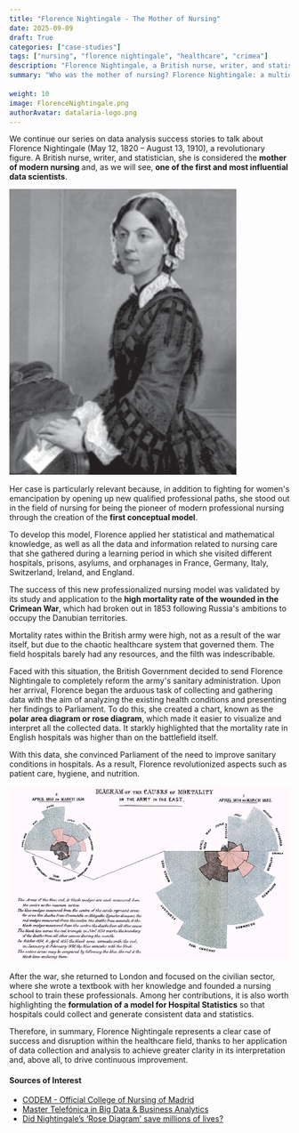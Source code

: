 ```yaml
---
title: "Florence Nightingale - The Mother of Nursing"
date: 2025-09-09
draft: True
categories: ["case-studies"]
tags: ["nursing", "florence nightingale", "healthcare", "crimea"]
description: "Florence Nightingale, a British nurse, writer, and statistician, the mother of nursing and one of the first data scientists."
summary: "Who was the mother of nursing? Florence Nightingale: a multidisciplinary icon, one of the first data scientists, and a role model for our times."

weight: 10
image: FlorenceNightingale.png
authorAvatar: datalaria-logo.png
---
```


We continue our series on data analysis success stories to talk about Florence Nightingale (May 12, 1820 – August 13, 1910), a revolutionary figure. A British nurse, writer, and statistician, she is considered the **mother of modern nursing** and, as we will see, **one of the first and most influential data scientists**.

![Portrait of Florence Nightingale, a pioneer of nursing and health statistics](FlorenceNightingale.png)

Her case is particularly relevant because, in addition to fighting for women's emancipation by opening up new qualified professional paths, she stood out in the field of nursing for being the pioneer of modern professional nursing through the creation of the **first conceptual model**.

To develop this model, Florence applied her statistical and mathematical knowledge, as well as all the data and information related to nursing care that she gathered during a learning period in which she visited different hospitals, prisons, asylums, and orphanages in France, Germany, Italy, Switzerland, Ireland, and England.

The success of this new professionalized nursing model was validated by its study and application to the **high mortality rate of the wounded in the Crimean War**, which had broken out in 1853 following Russia's ambitions to occupy the Danubian territories.

Mortality rates within the British army were high, not as a result of the war itself, but due to the chaotic healthcare system that governed them. The field hospitals barely had any resources, and the filth was indescribable.

Faced with this situation, the British Government decided to send Florence Nightingale to completely reform the army's sanitary administration. Upon her arrival, Florence began the arduous task of collecting and gathering data with the aim of analyzing the existing health conditions and presenting her findings to Parliament. To do this, she created a chart, known as the **polar area diagram or rose diagram**, which made it easier to visualize and interpret all the collected data. It starkly highlighted that the mortality rate in English hospitals was higher than on the battlefield itself.

With this data, she convinced Parliament of the need to improve sanitary conditions in hospitals. As a result, Florence revolutionized aspects such as patient care, hygiene, and nutrition.

![Florence Nightingale's Rose Diagram showing the causes of mortality in the Crimean War](Florence_Rose_Diagram.jpg)

After the war, she returned to London and focused on the civilian sector, where she wrote a textbook with her knowledge and founded a nursing school to train these professionals. Among her contributions, it is also worth highlighting the **formulation of a model for Hospital Statistics** so that hospitals could collect and generate consistent data and statistics.

Therefore, in summary, Florence Nightingale represents a clear case of success and disruption within the healthcare field, thanks to her application of data collection and analysis to achieve greater clarity in its interpretation and, above all, to drive continuous improvement.

#### Sources of Interest
- [CODEM - Official College of Nursing of Madrid](https://www.codem.es/Adjuntos/CODEM/Documentos/Informaciones/Publico/7e040f14-0bea-421f-b327-440fe67f3617/6B276772-CAC4-4790-810D-A61458561AC2/a725b-c56a-45ad-a794-fe9942e52081/a725b57c-c56a-45ad-a794-fe9942e52081.pdf)
- [Master Telefónica in Big Data & Business Analytics](https://www.campusbigdata.com/master-telefonica-en-big-data-y-business-analytics)
- [Did Nightingale’s ‘Rose Diagram’ save millions of lives?](http://www.florence-nightingale-avenging-angel.co.uk/?p=462)